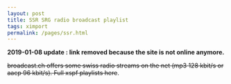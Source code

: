 ```yaml
---
layout: post
title: SSR SRG radio broadcast playlist
tags: ximport
permalink: /pages/ssr.html
---
```


**2019-01-08 update : link removed because the site is not online anymore.**

<s>broadcast.ch offers some swiss radio streams on the net (mp3 128 kbit/s or aacp 96 kbit/s). Full xspf playlists here</s>.

